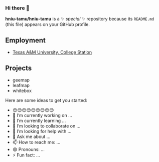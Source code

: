 ### Hi there 👋


**hniu-tamu/hniu-tamu** is a ✨ _special_ ✨ repository because its `README.md` (this file) appears on your GitHub profile.

## Employment
- [Texas A&M University, College Station](https://tamids.tamu.edu/)

## Projects
- geemap
- leafmap
- whitebox

Here are some ideas to get you started:

- 😊😊😊😊😊😊😊😊😊
- 🔭 I’m currently working on ...
- 🌱 I’m currently learning ...
- 👯 I’m looking to collaborate on ...
- 🤔 I’m looking for help with ...
- 💬 Ask me about ...
- 📫 How to reach me: ...
- 😄 Pronouns: ...
- ⚡ Fun fact: ...


